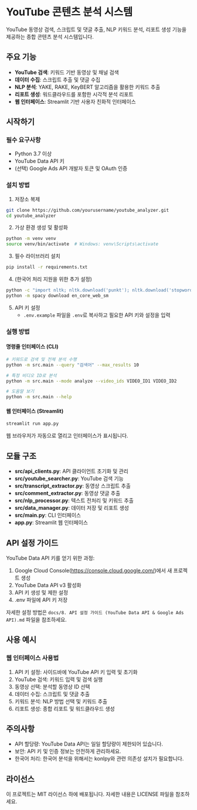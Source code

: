 # YouTube 콘텐츠 분석 시스템

YouTube 동영상 검색, 스크립트 및 댓글 추출, NLP 키워드 분석, 리포트 생성 기능을 제공하는 종합 콘텐츠 분석 시스템입니다.

## 주요 기능

- **YouTube 검색**: 키워드 기반 동영상 및 채널 검색
- **데이터 수집**: 스크립트 추출 및 댓글 수집
- **NLP 분석**: YAKE, RAKE, KeyBERT 알고리즘을 활용한 키워드 추출
- **리포트 생성**: 워드클라우드를 포함한 시각적 분석 리포트
- **웹 인터페이스**: Streamlit 기반 사용자 친화적 인터페이스

## 시작하기

### 필수 요구사항

- Python 3.7 이상
- YouTube Data API 키
- (선택) Google Ads API 개발자 토큰 및 OAuth 인증

### 설치 방법

1. 저장소 복제
```bash
git clone https://github.com/yourusername/youtube_analyzer.git
cd youtube_analyzer
```

2. 가상 환경 생성 및 활성화
```bash
python -m venv venv
source venv/bin/activate  # Windows: venv\Scripts\activate
```

3. 필수 라이브러리 설치
```bash
pip install -r requirements.txt
```

4. (한국어 처리 지원을 위한 추가 설정)
```bash
python -c "import nltk; nltk.download('punkt'); nltk.download('stopwords')"
python -m spacy download en_core_web_sm
```

5. API 키 설정
   - `.env.example` 파일을 `.env`로 복사하고 필요한 API 키와 설정을 입력

### 실행 방법

#### 명령줄 인터페이스 (CLI)

```bash
# 키워드로 검색 및 전체 분석 수행
python -m src.main --query "검색어" --max_results 10

# 특정 비디오 ID로 분석
python -m src.main --mode analyze --video_ids VIDEO_ID1 VIDEO_ID2

# 도움말 보기
python -m src.main --help
```

#### 웹 인터페이스 (Streamlit)

```bash
streamlit run app.py
```
웹 브라우저가 자동으로 열리고 인터페이스가 표시됩니다.

## 모듈 구조

- **src/api_clients.py**: API 클라이언트 초기화 및 관리
- **src/youtube_searcher.py**: YouTube 검색 기능
- **src/transcript_extractor.py**: 동영상 스크립트 추출
- **src/comment_extractor.py**: 동영상 댓글 추출
- **src/nlp_processor.py**: 텍스트 전처리 및 키워드 추출
- **src/data_manager.py**: 데이터 저장 및 리포트 생성
- **src/main.py**: CLI 인터페이스
- **app.py**: Streamlit 웹 인터페이스

## API 설정 가이드

YouTube Data API 키를 얻기 위한 과정:

1. Google Cloud Console(https://console.cloud.google.com/)에서 새 프로젝트 생성
2. YouTube Data API v3 활성화
3. API 키 생성 및 제한 설정
4. .env 파일에 API 키 저장

자세한 설정 방법은 `docs/8. API 설정 가이드 (YouTube Data API & Google Ads API).md` 파일을 참조하세요.

## 사용 예시

### 웹 인터페이스 사용법

1. API 키 설정: 사이드바에 YouTube API 키 입력 및 초기화
2. YouTube 검색: 키워드 입력 및 검색 실행
3. 동영상 선택: 분석할 동영상 ID 선택
4. 데이터 수집: 스크립트 및 댓글 추출
5. 키워드 분석: NLP 방법 선택 및 키워드 추출
6. 리포트 생성: 종합 리포트 및 워드클라우드 생성

## 주의사항

- API 할당량: YouTube Data API는 일일 할당량이 제한되어 있습니다.
- 보안: API 키 및 인증 정보는 안전하게 관리하세요.
- 한국어 처리: 한국어 분석을 위해서는 konlpy와 관련 의존성 설치가 필요합니다.

## 라이선스

이 프로젝트는 MIT 라이선스 하에 배포됩니다. 자세한 내용은 LICENSE 파일을 참조하세요.
